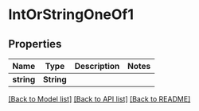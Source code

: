 # IntOrStringOneOf1

## Properties

Name | Type | Description | Notes
------------ | ------------- | ------------- | -------------
**string** | **String** |  | 

[[Back to Model list]](../README.md#documentation-for-models) [[Back to API list]](../README.md#documentation-for-api-endpoints) [[Back to README]](../README.md)


